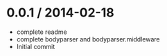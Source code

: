 
0.0.1 / 2014-02-18
==================

  * complete readme
  * complete bodyparser and bodyparser.middleware
  * Initial commit
